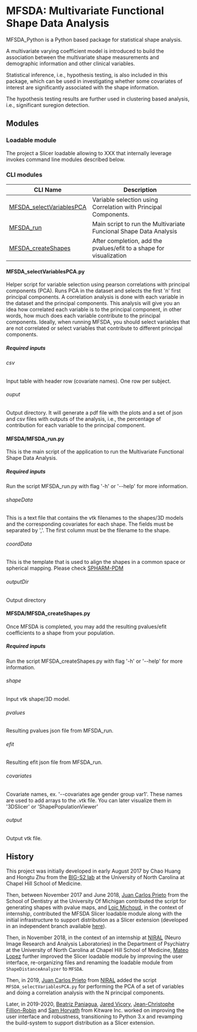 # MFSDA: Multivariate Functional Shape Data Analysis

MFSDA_Python is a Python based package for statistical shape analysis.

A multivariate varying coefficient model is introduced to build the association between the multivariate shape measurements and demographic information and other clinical variables.

Statistical inference, i.e., hypothesis testing, is also included in this package, which can be used in investigating whether some covariates of interest are significantly associated with the shape information.

The hypothesis testing results are further used in clustering based analysis, i.e., significant suregion detection.

## Modules

### Loadable module

The project a Slicer loadable allowing to XXX that internally leverage invokes command line modules described below.


### CLI modules

| CLI Name           | Description |
|--------------------|-------------|
| [MFSDA_selectVariablesPCA][MFSDA_selectVariablesPCA] | Variable selection using Correlation with Principal Components. |
| [MFSDA_run][MFSDA_run]                               | Main script to run the Multivariate Funcional Shape Data Analysis |
| [MFSDA_createShapes][MFSDA_createShapes]             | After completion, add the pvalues/efit to a shape for visualization|



[MFSDA_createShapes]: https://github.com/DCBIA-OrthoLab/MFSDA_Python/blob/master/MFSDA/MFSDA_createShapes.xml
[MFSDA_run]: https://github.com/DCBIA-OrthoLab/MFSDA_Python/blob/master/MFSDA/MFSDA_run.xml
[MFSDA_selectVariablesPCA]: https://github.com/DCBIA-OrthoLab/MFSDA_Python/blob/master/MFSDA/Resources/Libraries/MFSDA_selectVariablesPCA.py

#### MFSDA_selectVariablesPCA.py

Helper script for variable selection using pearson correlations with principal components (PCA).
Runs PCA in the dataset and selects the first 'n' first principal components. 
A correlation analysis is done with each variable in the dataset and the principal components.
This analysis will give you an idea how correlated each variable is to the principal component, in other words, 
how much does each variable contribute to the principal components. Ideally, when running MFSDA, you should select variables 
that are not correlated or select variables that contribute to different principal components. 

##### Required inputs

###### csv

Input table with header row (covariate names). One row per subject. 

###### ouput

Output directory. It will generate a pdf file with the plots and a set of json and csv files with outputs of the analysis, i.e., the percentage of contribution for each variable to the principal component. 


#### MFSDA/MFSDA_run.py

This is the main script of the application to run the Multivariate Functional Shape Data Analysis. 

##### Required inputs

Run the script MFSDA_run.py with flag '-h' or '--help' for more information.

###### shapeData

This is a text file that contains the vtk filenames to the shapes/3D models and the corresponding covariates for each shape. The fields must be separated by ','. The first column must be the filename to the shape. 

###### coordData

This is the template that is used to align the shapes in a common space or spherical mapping. 
Please check [SPHARM-PDM](https://github.com/NIRALUser/SPHARM-PDM)

###### outputDir

Output directory

#### MFSDA/MFSDA_createShapes.py

Once MFSDA is completed, you may add the resulting pvalues/efit coefficients to a shape from your population. 

##### Required inputs

Run the script MFSDA_createShapes.py with flag '-h' or '--help' for more information.

###### shape

Input vtk shape/3D model.

###### pvalues

Resulting pvalues json file from MFSDA_run.

###### efit

Resulting efit json file from MFSDA_run.

###### covariates

Covariate names, ex. '--covariates age gender group var1'. These names are used to add arrays to the .vtk file. You can later visualize them in '3DSlicer' or 'ShapePopulationViewer'

###### output

Output vtk file. 


## History

This project was initially developed in early August 2017 by Chao Huang and Hongtu Zhu from
the [BIG-S2 lab](https://www.med.unc.edu/bigs2/) at the University of North Carolina at Chapel Hill School of Medicine.

Then, between November 2017 and June 2018, [Juan Carlos Prieto][juanprietob] from the School of Dentistry at the University Of Michigan contributed the script for generating shapes with pvalue maps, and [Loic Michoud][loic-michoud],
in the context of internship, contributed the MFSDA Slicer loadable module along with the initial infrastructure to
support distribution as a Slicer extension (developed in an independent branch available [here][support-slicer-extension]).

Then, in November 2018, in the context of an internship at [NIRAL][niral] (Neuro Image Research and Analysis Laboratories)
in the Department of Psychiatry at the University of North Carolina at Chapel Hill School of Medicine,  [Mateo Lopez][lopezmt] further improved the Slicer loadable module by improving the user interface, re-organizing files and renaming the
loadable module from `ShapeDistanceAnalyzer` to `MFSDA`.

Then, in 2019, [Juan Carlos Prieto][juanprietob] from [NIRAL][niral] added the script `MFSDA_selectVariablesPCA.py`
for performing the PCA of a set of variables and doing a correlation analysis with the N principal components.

Later, in 2019-2020, [Beatriz Paniagua][bpaniagua], [Jared Vicory][vicory], [Jean-Christophe Fillion-Robin][jcfr]
and [Sam Horvath][sjh26] from Kitware Inc. worked on improving the user interface and robustness, transitioning
to Python 3.x and revamping the build-system to support distribution as a Slicer extension.

[juanprietob]: https://github.com/juanprietob
[loic-michoud]: https://github.com/loic-michoud
[support-slicer-extension]: https://github.com/loic-michoud/MFSDA_Python/commits/SlicerExtension
[lopezmt]: https://github.com/lopezmt
[niral]: https://www.med.unc.edu/psych/research/niral/people-1/structural-and-dti-analysis-group/
[vicory]: https://github.com/vicory
[sjh26]: https://github.com/sjh26
[jcfr]: https://github.com/jcfr
[bpaniagua]: https://github.com/bpaniagua

